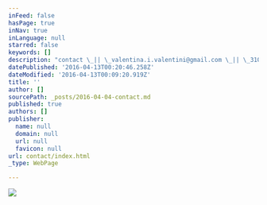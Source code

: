 ```yaml
---
inFeed: false
hasPage: true
inNav: true
inLanguage: null
starred: false
keywords: []
description: "contact \_|| \_valentina.i.valentini@gmail.com \_|| \_310-365-9200 \_|| \_@tiniv"
datePublished: '2016-04-13T00:20:46.258Z'
dateModified: '2016-04-13T00:09:20.919Z'
title: ''
author: []
sourcePath: _posts/2016-04-04-contact.md
published: true
authors: []
publisher:
  name: null
  domain: null
  url: null
  favicon: null
url: contact/index.html
_type: WebPage

---
```

![](https://the-grid-user-content.s3-us-west-2.amazonaws.com/e002804b-ec82-4840-abe8-1b5a52d890c0.jpg)
